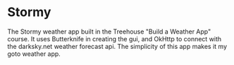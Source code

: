 # Stormy
The Stormy weather app built in the Treehouse "Build a Weather App" course. It uses Butterknife in creating the gui, and OkHttp to connect with the darksky.net weather forecast api. The simplicity of this app makes it my goto weather app.

